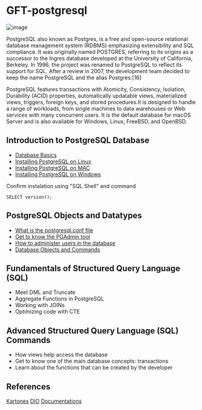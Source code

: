 # GFT-postgresql
![image](https://user-images.githubusercontent.com/22028539/123992699-39a55d00-d9a2-11eb-9731-533ebe786f6a.png)

PostgreSQL also known as Postgres, is a free and open-source relational database management system (RDBMS) emphasizing extensibility and SQL compliance. It was originally named POSTGRES, referring to its origins as a successor to the Ingres database developed at the University of California, Berkeley. In 1996, the project was renamed to PostgreSQL to reflect its support for SQL. After a review in 2007, the development team decided to keep the name PostgreSQL and the alias Postgres.[16]

PostgreSQL features transactions with Atomicity, Consistency, Isolation, Durability (ACID) properties, automatically updatable views, materialized views, triggers, foreign keys, and stored procedures.It is designed to handle a range of workloads, from single machines to data warehouses or Web services with many concurrent users. It is the default database for macOS Server and is also available for Windows, Linux, FreeBSD, and OpenBSD.

## Introduction to PostgreSQL Database
- [Database Basics](https://www.postgresqltutorial.com/what-is-postgresql/)
- [Installing PostgreSQL on Linux](https://www.postgresqltutorial.com/install-postgresql-linux/)
- [Installing PostgreSQL on MAC](https://www.postgresqltutorial.com/install-postgresql-macos/)
- [Installing PostgreSQL on Windows](https://www.postgresqltutorial.com/install-postgresql/)

Confirm instalation using "SQL Shell" and command 

    SELECT version();

## PostgreSQL Objects and Datatypes
- [What is the postgresql.conf file](https://www.postgresql.org/docs/9.3/config-setting.html)
- [Get to know the PGAdmin tool](https://www.pgadmin.org/docs/pgadmin4/development/index.html)  
- [How to administer users in the database](https://www.davidpashley.com/articles/postgresql-user-administration/)
- [Database Objects and Commands](https://gist.github.com/Kartones/dd3ff5ec5ea238d4c546)

## Fundamentals of Structured Query Language (SQL)
- Meet DML and Truncate
- Aggregate Functions in PostgreSQL
- Working with JOINs
- Optimizing code with CTE

## Advanced Structured Query Language (SQL) Commands
- How views help access the database
- Get to know one of the main database concepts: transactions
- Learn about the functions that can be created by the developer

## References
[Kartones](https://gist.github.com/Kartones/dd3ff5ec5ea238d4c546)
[DIO](https://web.digitalinnovation.one/course/conceitos-e-melhores-praticas-com-bancos-de-dados-postgresql)
[Documentations](https://www.postgresql.org/docs/)
